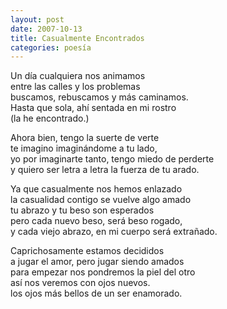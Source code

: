 ```yaml
---
layout: post
date: 2007-10-13
title: Casualmente Encontrados
categories: poesía
---
```


Un día cualquiera nos animamos  
entre las calles y los problemas  
buscamos, rebuscamos y más caminamos.  
Hasta que sola, ahí sentada en mi rostro  
							(la he encontrado.)  

<!--more-->

Ahora bien, tengo la suerte de verte  
te imagino imaginándome a tu lado,  
yo por imaginarte tanto, tengo miedo de perderte  
y quiero ser letra a letra la fuerza de tu arado.  
 
Ya que casualmente nos hemos enlazado  
la casualidad contigo se vuelve algo amado  
tu abrazo y tu beso son esperados  
pero cada nuevo beso, será beso rogado,  
y cada viejo abrazo, en mi cuerpo será extrañado.  

Caprichosamente estamos decididos  
a jugar el amor, pero jugar siendo amados  
para empezar nos pondremos la piel del otro  
así nos veremos con ojos nuevos.  
los ojos más bellos de un ser enamorado.  
